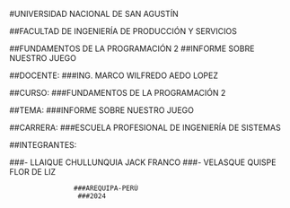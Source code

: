#UNIVERSIDAD NACIONAL DE SAN AGUSTÍN



##FACULTAD DE INGENIERÍA DE PRODUCCIÓN Y SERVICIOS


##FUNDAMENTOS DE LA PROGRAMACIÓN 2
   ##INFORME SOBRE NUESTRO JUEGO

                   
##DOCENTE:
###ING. MARCO WILFREDO AEDO LOPEZ

##CURSO:
###FUNDAMENTOS DE LA PROGRAMACIÓN 2

##TEMA:
###INFORME SOBRE NUESTRO JUEGO

##CARRERA:
  ###ESCUELA PROFESIONAL DE INGENIERÍA DE SISTEMAS


##INTEGRANTES:

###- LLAIQUE CHULLUNQUIA JACK FRANCO
###- VELASQUE QUISPE  FLOR DE LIZ

                    ###AREQUIPA-PERÚ
                     ###2024
